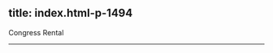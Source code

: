  title: index.html-p-1494
----------------------------------------------------------

Congress Rental




----------------------------------------------------------
